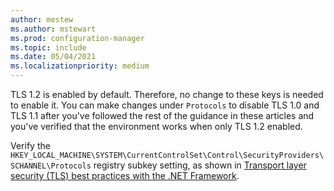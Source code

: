 ```yaml
---
author: mestew
ms.author: mstewart
ms.prod: configuration-manager
ms.topic: include
ms.date: 05/04/2021
ms.localizationpriority: medium
---
```


<!--## Enable Transport layer security (TLS) 1.2 protocol as a security provider Note: the heading in in the 2 articles (enable-tls-1-2-client & enable-tls-1-2-server) to better facilitate linking. -->

TLS 1.2 is enabled by default. Therefore, no change to these keys is needed to enable it. You can make changes under `Protocols` to disable TLS 1.0 and TLS 1.1 after you've followed the rest of the guidance in these articles and you've verified that the environment works when only TLS 1.2 enabled.

Verify the `HKEY_LOCAL_MACHINE\SYSTEM\CurrentControlSet\Control\SecurityProviders\SCHANNEL\Protocols` registry subkey setting, as shown in [Transport layer security (TLS) best practices with the .NET Framework](/dotnet/framework/network-programming/tls#configuring-security-via-the-windows-registry).
